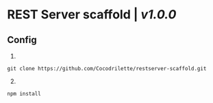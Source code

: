 # REST Server scaffold | *v1.0.0*
## Config

1. 
```
git clone https://github.com/Cocodrilette/restserver-scaffold.git
```

2.
```
npm install
```
